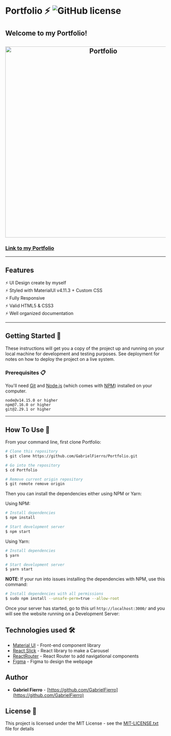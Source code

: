 # Portfolio ⚡️ ![GitHub license](https://img.shields.io/github/license/GabrielFierro/Portfolio?color=blue)

## Welcome to my Portfolio!

<h2 align="center">
  <img src="https://github.com/GabrielFierro/Portfolio/blob/master/src/assets/images/preview/Gabriel-Fierro.gif" alt="Portfolio" width="600px" />
  <br>
</h2>

### [Link to my Portfolio](https://gabrielfierro.netlify.app/)

---

## Features

⚡️ UI Design create by myself\
⚡️ Styled with MaterialUI v4.11.3 + Custom CSS\
⚡️ Fully Responsive\
⚡️ Valid HTML5 & CSS3\
⚡️ Well organized documentation

---

## Getting Started 🚀

These instructions will get you a copy of the project up and running on your local machine for development and testing purposes. See deployment for notes on how to deploy the project on a live system.

### Prerequisites 📋

You'll need [Git](https://git-scm.com) and [Node.js](https://nodejs.org/en/download/) (which comes with [NPM](http://npmjs.com)) installed on your computer.

```
node@v14.15.0 or higher
npm@7.16.0 or higher
git@2.29.1 or higher
```

---

## How To Use 🔧

From your command line, first clone Portfolio:

```bash
# Clone this repository
$ git clone https://github.com/GabrielFierro/Portfolio.git

# Go into the repository
$ cd Portfolio

# Remove current origin repository
$ git remote remove origin
```

Then you can install the dependencies either using NPM or Yarn:

Using NPM:

```bash
# Install dependencies
$ npm install

# Start development server
$ npm start
```

Using Yarn:

```bash
# Install dependencies
$ yarn

# Start development server
$ yarn start
```

**NOTE**:
If your run into issues installing the dependencies with NPM, use this command:

```bash
# Install dependencies with all permissions
$ sudo npm install --unsafe-perm=true --allow-root
```

Once your server has started, go to this url `http://localhost:3000/` and you will see the website running on a Development Server:

## Technologies used 🛠️

- [Material UI](https://getbootstrap.com/docs/4.3/getting-started/introduction/) - Front-end component library
- [React Slick](https://react-slick.neostack.com/) - React library to make a Carousel
- [ReactRouter](https://reactrouter.com/) - React Router to add navigational components
- [Figma](https://www.figma.com/) - Figma to design the webpage

## Author

- **Gabriel Fierro** - [https://github.com/GabrielFierro](https://github.com/GabrielFierro)

## License 📄

This project is licensed under the MIT License - see the [MIT-LICENSE.txt](https://github.com/GabrielFierro/Portfolio/blob/master/MIT-LICENSE.txt) file for details
